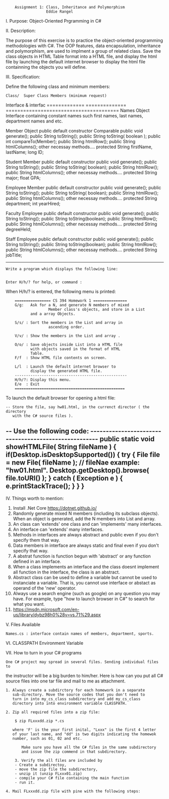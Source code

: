 		Assignment 1: Class, Inheritance and Polymorphism
	                  Eddie Rangel

I.	Purpose: Object-Oriented Prgramming in C# 

II.	Description:

   The purpose of this exercise is to practice the object-oriented
programming methodologies with C#. The OOP features, data encapsulation,
inheritance and polymorphism, are used to implment a group of related
class. Save the class objects in HTML Table format into a HTML file,
and display the html file by launching the default internet browser to
display the html file containning the objects you will define.


III.	Specification:

   Define the following class and minimum members:


    Class/	Super Class	Members (minimum request)
   Interface     & interfac
=============   ==============  =======================================
   Names        Object		Interface containing constant names such
				first names, last names, department names
				and etc.

   Member 	Object		public default constructor
		Comparable	public void generate();
				public String toString();
				public String toString( boolean );
				public int    compareTo(Member);
				public String htmlRow();
				public String htmlColumns();
				other necessay methods....
				protected String firstName, lastName; long ID;

   Student	Member		public default constructor
				public void generate();
				public String toString();
				public String toString( boolean);
				public String htmlRow();
				public String htmlColumns();
				other necessay methods....
				protected String major; float GPA;

   Employee	Member		public default constructor
				public void generate();
				public String toString();
				public String toString( boolean);
				public String htmlRow();
				public String htmlColumns();
				other necessay methods....
				protected String department; int yearHired;

   Faculty	Employee        public default  constructor
				public void generate();
				public String toString();
				public String toString(boolean);
				public String htmlRow();
				public String htmlColumns();
				other necessay methods....
				protected String degreeHeld;

   Staff        Employee        public default constructor
				public void generate();
				public String toString();
				public String toString(boolean);
				public String htmlRow();
				public String htmlColumns();
				other necessay methods....
				protected String jobTitle;

---------------------------------------------------------------------------

	Write a program which displays the following line:


	Enter H/h/? for help, or command : 


   When H/h/? is entered, the following menu is printed:

		================ CS 394 Homework 1 ===============
		G/g:   Ask for a N, and generate N members of mixed
                       Member class's objects, and store in a List 
		       and a array Objects.

		S/s/ : Sort the members in the List and array in
                       ascending order.

		V/v/ : Show the members in the List and array .

		O/o/ : Save objects inside List into a HTML file
		       with objects saved in the format of HTML
		       Table.
		F/f  : Show HTML file contents on screen.

		L/l  : Launch the default internet browser to
		       display the generated HTML file.
		--------------------------------------------------
		H/h/?: Display this menu.
		E/e  : Exit
		=================================================
  To launch the default browser for opening a html file:

    -- Store the file, say hw01.html, in the currenct director ( the directory
       with the C# source files ).
   -- Use the following code: 
    -----------------------------------------------------
    public static void showHTMLFile( String fileName ) {
       if(Desktop.isDesktopSupported()) {
	      try {
	         File file = new File( fileName ); // fileNae example: "hw01.html".
	         Desktop.getDesktop().browse( file.toURI() );
	      } catch ( Exception e ) { e.printStackTrace(); }
      }
    }
   ------------------------------------------------------


IV.	Things worth to mention:

  1. Install .Net Core https://dotnet.github.io/
  2. Randomly generate mixed N members (including its subclass objects).
     When an object is generated, add the N members into List and array.
  3. An class can 'extends' one class and can 'implements' many interfaces.
  4. An interface can 'extends' many interfaces.
  5. Methods in interfaces are always abstract and public even if you don't
     specify them that way.
  6. Data members in interface are always static and final even if you don't
     specify that way.
  7. A abstrat function is function begun with 'abstract' or any function defined
     in an interface.
  8. When a class implements an interface and the class doesnt implement all
     function in the interface, the class is an abstract.
  9. Abstract class can be used to define a variable but cannot be used to
     instanciate a variable. That is, you cannot use interface or abstact as
     operand of the 'new' operator.
  10. Always use a search engine (such as google) on any question you may have.
     For example, type "how to launch browser in C#" to search for what you
     want.
  11. https://msdn.microsoft.com/en-us/library/dybz98h0%28v=vs.71%29.aspx

V.	Files Available

	Names.cs : interface contain names of members, department, sports.

VI.	CLASSPATH Environment Variable



VII.	How to turn in your C# programs

    One C# project may spread in several files. Sending individual files to
the instructor will be a big burden to him/her. Here is how can you put all
C# source files into one tar file and mail to me as attachment.

	1. Always create a subdirctory for each homework in a separate
	   sub-directory. Move the source codes that you don't need to
	   turn in into my_cs_class subdirectory and add my_cs_class
       directory into into environment variable CLASSPATH.

	2. Zip all required files into a zip file:

		$ zip FLxxxdd.zip *.cs

	   where 'F' is the your first inital, "Lxxx" is the first 4 letter
	   of your last name, and "dd" is two digits indicating the homewok
	   number, such as 01, 02 and etc.

           Make sure you have all the C# files in the same subdirectory
           and issue the zip commend in that subdirectory.

        3. Verify the all files are included by
		- Create a subdirectoy,
		- move the zip file the subdirectory,
		- unzip it (unzip FLxxx01.zip)
		- compile your C# file containing the main function
		- run it.

	4. Mail FLxxxdd.zip file with pine with the following steps:


